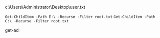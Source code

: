 

c:\\Users\\Administrator\\Desktop\\user.txt

`Get-ChildItem -Path E:\ -Recurse -Filter root.txt`
`Get-ChildItem -Path C:\ -Recurse -Filter root.txt`

get-acl
